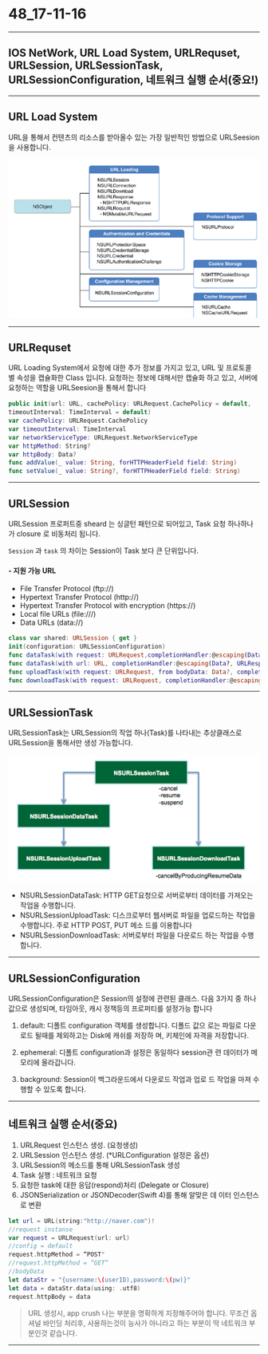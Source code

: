 # 48_17-11-16

---

## IOS NetWork, URL Load System, URLRequset, URLSession, URLSessionTask, URLSessionConfiguration, 네트워크 실행 순서(중요!) 

---
 
## URL Load System

URL을 통해서 컨텐츠의 리소스를 받아올수 있는 가장 일반적인 방법으로 URLSeesion을 사용합니다. 

![screen](/study/image/iosNetwork.jpg)

---

## URLRequset 

URL Loading System에서 요청에 대한 추가 정보를 가지고 있고, URL 및 프로토콜 별 속성을 캡슐화한 Class 입니다. 요청하는 정보에 대해서만 캡슐화 하고 있고, 서버에 요청하는 역할을 URLSeesion을 통해서 합니다

```swift
public init(url: URL, cachePolicy: URLRequest.CachePolicy = default,
timeoutInterval: TimeInterval = default)
var cachePolicy: URLRequest.CachePolicy
var timeoutInterval: TimeInterval
var networkServiceType: URLRequest.NetworkServiceType
var httpMethod: String?
var httpBody: Data?
func addValue(_ value: String, forHTTPHeaderField field: String)
func setValue(_ value: String?, forHTTPHeaderField field: String)
```

---


## URLSession 

URLSession 프로퍼트중 sheard 는 싱글턴 패턴으로 되어있고, Task 요청 하나하나가 closure 로 비동처리 됩니다. 

`Session` 과 `task` 의 차이는 Session이 Task 보다 큰 단위입니다.

#### - 지원 가능 URL

- File Transfer Protocol (ftp://) <br>
- Hypertext Transfer Protocol (http://) <br>
- Hypertext Transfer Protocol with encryption (https://)  <br>
- Local file URLs (file:///) <br>
- Data URLs (data://) <br>

```swift
class var shared: URLSession { get }
init(configuration: URLSessionConfiguration)
func dataTask(with request: URLRequest,completionHandler:@escaping(Data?, URLResponse?, Error?) -> Swift.Void) -> URLSessionDataTask
func dataTask(with url: URL, completionHandler:@escaping(Data?, URLResponse?, Error?) -> Swift.Void) -> URLSessionDataTask
func uploadTask(with request: URLRequest, from bodyData: Data?, completionHandler:@escaping(Data?, URLResponse?, Error?) -> Swift.Void) -> URLSessionUploadTask
func downloadTask(with request: URLRequest, completionHandler:@escaping(URL?, URLResponse?, Error?) -> Swift.Void) -> URLSessionDownloadTask
```

---

## URLSessionTask 

URLSessionTask는 URLSession의 작업 하나(Task)를 나타내는 추상클래스로 URLSession을 통해서만 생성 가능합니다.

![screen](/study/image/iosNetwork-1.jpg)

- NSURLSessionDataTask: HTTP GET요청으로 서버로부터 데이터를 가져오는 작업을 수행합니다. <br>
- NSURLSessionUploadTask: 디스크로부터 웹서버로 파일을 업로드하는 작업을 수행합니다. 주로 HTTP POST, PUT 메소 드를 이용합니다 <br>
- NSURLSessionDownloadTask: 서버로부터 파일을 다운로드 하는 작업을 수행합니다. <br>

---

## URLSessionConfiguration

URLSessionConfiguration은 Session의 설정에 관련된 클래스.  다음 3가지 중 하나 값으로 생성되며, 타임아웃, 캐시 정책등의 프로퍼티를 설정가능 합니다

1. default: 디폴트 configuration 객체를 생성합니다. 디폴드 값으 로는 파일로 다운로드 될때를 제외하고는 Disk에 캐쉬를 저장하 며, 키체인에 자격을 저장합니다.<br>

2. ephemeral: 디폴트 configuration과 설정은 동일하다 session관 련 데이터가 메모리에 올라갑니다. <br>

3. background: Session이 백그라운드에서 다운로드 작업과 업로 드 작업을 마져 수행할 수 있도록 합니다. <br>

---

## 네트워크 실행 순서(중요)

1. URLRequest 인스턴스 생성. (요청생성) <br>
2. URLSession 인스턴스 생성.   (*URLConfiguration 설정은 옵션) <br>
3. URLSession의 메소드를 통해 URLSessionTask 생성 <br>
4. Task 실행 : 네트워크 요청 <br>
5. 요청한 task에 대한 응답(respond)처리 (Delegate or Closure) <br>
6. JSONSerialization or JSONDecoder(Swift 4)를 통해 알맞은 데 이터 인스턴스로 변환 <br>

```swift
let url = URL(string:"http://naver.com")!
//request instanse
var request = URLRequest(url: url)
//config = default
request.httpMethod = “POST"
//request.httpMethod = “GET”
//bodyData
let dataStr = "{username:\(userID),password:\(pw)}"
let data = dataStr.data(using: .utf8)
request.httpBody = data
```

> URL 생성시, app crush 나는 부분을 명확하게 지정해주어야 합니다. 무조건 옵셔널 바인딩 처리후, 사용하는것이 능사가 아니라고 하는 부분이 딱 네트워크 부분인것 같습니다.

---

